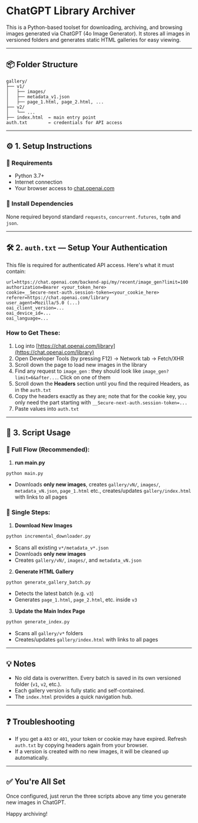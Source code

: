 # ChatGPT Library Archiver

This is a Python-based toolset for downloading, archiving, and browsing images generated via ChatGPT (4o Image Generator). It stores all images in versioned folders and generates static HTML galleries for easy viewing.

---

## 📦 Folder Structure

```
gallery/
├── v1/
│   ├── images/
│   ├── metadata_v1.json
│   ├── page_1.html, page_2.html, ...
├── v2/
│   └── ...
├── index.html  ← main entry point
auth.txt        ← credentials for API access
```

---

## ⚙️ 1. Setup Instructions

### 🔹 Requirements

- Python 3.7+
- Internet connection
- Your browser access to [chat.openai.com](https://chat.openai.com)

### 🔹 Install Dependencies

None required beyond standard `requests`, `concurrent.futures`, `tqdm` and `json`.

---

## 🛠 2. `auth.txt` — Setup Your Authentication

This file is required for authenticated API access. Here's what it must contain:

```
url=https://chat.openai.com/backend-api/my/recent/image_gen?limit=100
authorization=Bearer <your_token_here>
cookie=__Secure-next-auth.session-token=<your_cookie_here>
referer=https://chat.openai.com/library
user_agent=Mozilla/5.0 (...)
oai_client_version=...
oai_device_id=...
oai_language=...
```

### How to Get These:
1. Log into [https://chat.openai.com/library](https://chat.openai.com/library)
2. Open Developer Tools (by pressing F12) → Network tab → Fetch/XHR
3. Scroll down the page to load new images in the library
4. Find any request to `image_gen` : they should look like `image_gen?limit=6&after...`. Click on one of them
5. Scroll down the **Headers** section until you find the required Headers, as in the `auth.txt`
6. Copy the headers exactly as they are; note that for the cookie key, you only need the part starting with `__Secure-next-auth.session-token=...`
7. Paste values into `auth.txt`

---

## 🚀 3. Script Usage
### 🧭 Full Flow (Recommended):

1. **run main.py**

```bash
python main.py
```
- Downloads **only new images**, creates `gallery/vN/`, `images/`, `metadata_vN.json`, `page_1.html` etc., creates/updates `gallery/index.html` with links to all pages

### 🧭 Single Steps:

1. **Download New Images**

```bash
python incremental_downloader.py
```

- Scans all existing `v*/metadata_v*.json`
- Downloads **only new images**
- Creates `gallery/vN/`, `images/`, and `metadata_vN.json`

2. **Generate HTML Gallery**

```bash
python generate_gallery_batch.py
```

- Detects the latest batch (e.g. `v3`)
- Generates `page_1.html`, `page_2.html`, etc. inside `v3`

3. **Update the Main Index Page**

```bash
python generate_index.py
```

- Scans all `gallery/v*` folders
- Creates/updates `gallery/index.html` with links to all pages

---

## 💡 Notes

- No old data is overwritten. Every batch is saved in its own versioned folder (`v1`, `v2`, etc.).
- Each gallery version is fully static and self-contained.
- The `index.html` provides a quick navigation hub.

---

## ❓ Troubleshooting

- If you get a `403` or `401`, your token or cookie may have expired. Refresh `auth.txt` by copying headers again from your browser.
- If a version is created with no new images, it will be cleaned up automatically.

---

## ✅ You're All Set

Once configured, just rerun the three scripts above any time you generate new images in ChatGPT.

Happy archiving!
